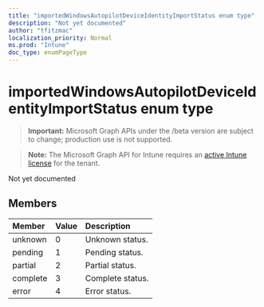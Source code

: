 ```yaml
---
title: "importedWindowsAutopilotDeviceIdentityImportStatus enum type"
description: "Not yet documented"
author: "tfitzmac"
localization_priority: Normal
ms.prod: "Intune"
doc_type: enumPageType
---
```


# importedWindowsAutopilotDeviceIdentityImportStatus enum type

> **Important:** Microsoft Graph APIs under the /beta version are subject to change; production use is not supported.

> **Note:** The Microsoft Graph API for Intune requires an [active Intune license](https://go.microsoft.com/fwlink/?linkid=839381) for the tenant.

Not yet documented

## Members
|Member|Value|Description|
|:---|:---|:---|
|unknown|0|Unknown status.|
|pending|1|Pending status.|
|partial|2|Partial status.|
|complete|3|Complete status.|
|error|4|Error status.|




